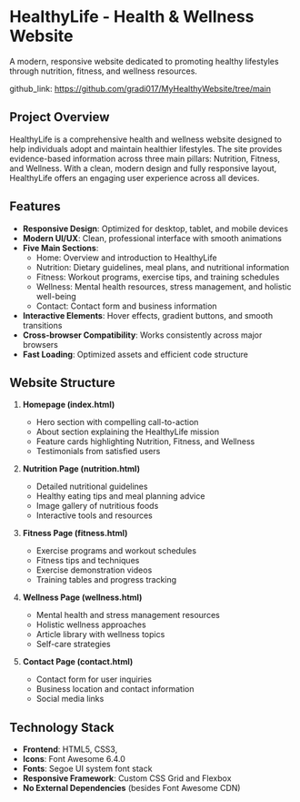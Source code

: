# HealthyLife - Health & Wellness Website

A modern, responsive website dedicated to promoting healthy lifestyles through nutrition, fitness, and wellness resources.

github_link: https://github.com/gradi017/MyHealthyWebsite/tree/main

## Project Overview

HealthyLife is a comprehensive health and wellness website designed to help individuals adopt and maintain healthier lifestyles. The site provides evidence-based information across three main pillars: Nutrition, Fitness, and Wellness. With a clean, modern design and fully responsive layout, HealthyLife offers an engaging user experience across all devices.

## Features

- **Responsive Design**: Optimized for desktop, tablet, and mobile devices
- **Modern UI/UX**: Clean, professional interface with smooth animations
- **Five Main Sections**:
  - Home: Overview and introduction to HealthyLife
  - Nutrition: Dietary guidelines, meal plans, and nutritional information
  - Fitness: Workout programs, exercise tips, and training schedules
  - Wellness: Mental health resources, stress management, and holistic well-being
  - Contact: Contact form and business information
- **Interactive Elements**: Hover effects, gradient buttons, and smooth transitions
- **Cross-browser Compatibility**: Works consistently across major browsers
- **Fast Loading**: Optimized assets and efficient code structure

## Website Structure

1. **Homepage (index.html)**
   - Hero section with compelling call-to-action
   - About section explaining the HealthyLife mission
   - Feature cards highlighting Nutrition, Fitness, and Wellness
   - Testimonials from satisfied users

2. **Nutrition Page (nutrition.html)**
   - Detailed nutritional guidelines
   - Healthy eating tips and meal planning advice
   - Image gallery of nutritious foods
   - Interactive tools and resources

3. **Fitness Page (fitness.html)**
   - Exercise programs and workout schedules
   - Fitness tips and techniques
   - Exercise demonstration videos
   - Training tables and progress tracking

4. **Wellness Page (wellness.html)**
   - Mental health and stress management resources
   - Holistic wellness approaches
   - Article library with wellness topics
   - Self-care strategies

5. **Contact Page (contact.html)**
   - Contact form for user inquiries
   - Business location and contact information
   - Social media links

## Technology Stack

- **Frontend**: HTML5, CSS3, 
- **Icons**: Font Awesome 6.4.0
- **Fonts**: Segoe UI system font stack
- **Responsive Framework**: Custom CSS Grid and Flexbox
- **No External Dependencies** (besides Font Awesome CDN)

